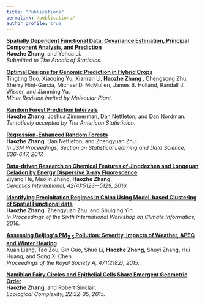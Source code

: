 ```yaml
---
title: "Publications"
permalink: /publications/
author_profile: true
---
```

<b> [Spatially Dependent Functional Data: Covariance Estimation, Principal Component Analysis, and Prediction]()</b> <br>
<b>Haozhe Zhang</b>, and Yehua Li. <br>
<i> Submitted to *The Annals of Statistics*.</i>

<b>[Optimal Designs for Genomic Prediction in Hybrid Crops]()</b> <br>
Tingting Guo, Xiaoqing Yu, Xianran Li, <b> Haozhe Zhang </b>, Chengsong Zhu, Sherry Flint-Garcia, Michael D. McMullen, James B. Holland, Randall J. Wisser, and Jianming Yu. <i> <br>
Minor Revision invited by Molecular Plant. </i>

<b>[Random Forest Prediction Intervals](https://github.com/haozhestat/RFIntervals)</b> <br>
<b>Haozhe Zhang</b>, Joshua Zimmerman, Dan Nettleton, and Dan Nordman.<br> <i> Tentatively accepted by The American Statistician</i>.

<b>[Regression-Enhanced Random Forests](https://ww2.amstat.org/meetings/jsm/2017/onlineprogram/AbstractDetails.cfm?abstractid=325116)</b><br>
<b>Haozhe Zhang</b>, Dan Nettleton, and Zhengyuan Zhu. <i> <br>
 In JSM Proceedings, Section on Statistical Learning and Data Science, 636-647, 2017.</i>

<b>[Data-driven Research on Chemical Features of Jingdezhen and Longquan Celadon by Energy Dispersive X-ray Fluorescence](https://www.sciencedirect.com/science/article/pii/S0272884215023135)</b><br>
Ziyang He, Maolin Zhang, <b>Haozhe Zhang</b>. <br> <i>Ceramics International, 42(4):5123--5129, 2016.</i> 

<b>[Identifying Precipitation Regimes in China Using Model-based Clustering of Spatial Functional data](http://climateinformatics.org/?q=node/83)</b><br>
<b>Haozhe Zhang</b>, Zhengyuan Zhu, and Shuiqing Yin. <i> <br>
  In Proceedings of the Sixth International Workshop on Climate Informatics, 2016.</i>

<b>[Assessing Beijing's PM$_{2.5}$ Pollution: Severity, Impacts of Weather, APEC and Winter Heating](http://rspa.royalsocietypublishing.org/content/471/2182/20150257)</b><br>
Xuan Liang, Tao Zou, Bin Guo, Shuo Li, <b>Haozhe Zhang</b>, Shuyi Zhang, Hui Huang, and Song Xi Chen. <i> <br>
  Proceedings of the Royal Society A, 471(2182), 2015.</i> 

<b>[Namibian Fairy Circles and Epithelial Cells Share Emergent Geometric Order](https://www.sciencedirect.com/science/article/pii/S1476945X15000069)</b><br>
<b>Haozhe Zhang</b>, and Robert Sinclair. <br> <i>Ecological Complexity, 22:32-35, 2015.</i>


